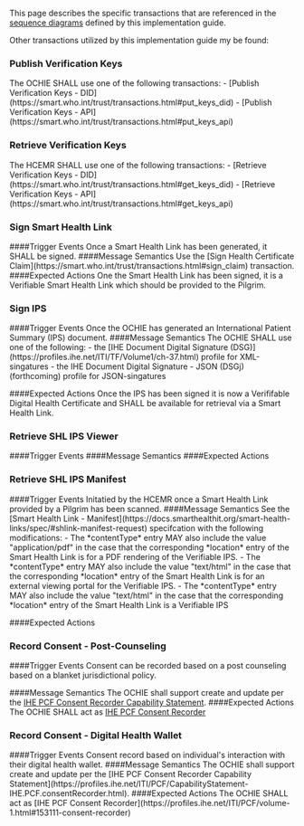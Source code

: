 This page describes the specific transactions that are referenced in the [sequence diagrams](sequence-diagrams.html) defined by this implementation guide.

Other transactions utilized by this implementation guide my be found:

<h3 id="put_keys">Publish Verification Keys</h3>
The OCHIE SHALL use one of the following transactions:
- [Publish Verification Keys - DID](https://smart.who.int/trust/transactions.html#put_keys_did)
- [Publish Verification Keys - API](https://smart.who.int/trust/transactions.html#put_keys_api)


<h3 id="sign_shl">Retrieve Verification Keys</h3>
The HCEMR SHALL use one of the following transactions:
- [Retrieve Verification Keys - DID](https://smart.who.int/trust/transactions.html#get_keys_did)
- [Retrieve Verification Keys  - API](https://smart.who.int/trust/transactions.html#get_keys_api)




<h3 id="sign_shl">Sign Smart Health Link</h3>
####Trigger Events
Once a Smart Health Link has been generated, it SHALL be signed.
####Message Semantics
Use the  [Sign Health Certificate Claim](https://smart.who.int/trust/transactions.html#sign_claim) transaction.
####Expected Actions
One the Smart Health Link has been signed, it is a Verifiable Smart Health Link which should be provided to the Pilgrim.


<h3 id="sign_ips">Sign IPS</h3>
####Trigger Events
Once the OCHIE has generated an International Patient Summary (IPS) document.
####Message Semantics
The OCHIE SHALL use one of the following:
- the [IHE Document Digital Signature (DSG)](https://profiles.ihe.net/ITI/TF/Volume1/ch-37.html) profile for XML-singatures
- the IHE Document Digital Signature - JSON (DSGj)(forthcoming) profile for JSON-singatures


####Expected Actions
Once the IPS has been signed it is now a Verififable Digital Health Certificate and SHALL be available for retrieval via a Smart Health Link.


<h3 id="ips_view">Retrieve SHL IPS Viewer</h3>
####Trigger Events
####Message Semantics
####Expected Actions

<h3 id="ips_manifest">Retrieve SHL IPS Manifest</h3>
####Trigger Events
Initatied by the HCEMR once a Smart Health Link provided by a Pilgrim has been scanned.
####Message Semantics
See the [Smart Health Link - Manifest](https://docs.smarthealthit.org/smart-health-links/spec/#shlink-manifest-request) specifcation with the following modifications:
- The *contentType* entry MAY also include the value "application/pdf" in the case that the corresponding *location* entry of the Smart Health Link is for a PDF rendering of the Verifiable IPS.
- The *contentType* entry MAY also include the value "text/html" in the case that the corresponding *location* entry of the Smart Health Link is for an external viewing portal for the Verifiable IPS.
- The *contentType* entry MAY also include the value "text/html" in the case that the corresponding *location* entry of the Smart Health Link is a Verifiable IPS


####Expected Actions



<h3 id="consent-post-counseling">Record Consent - Post-Counseling </h3>
####Trigger Events
Consent can be recorded based on a post counseling based on a blanket jurisdictional policy.

####Message Semantics
The OCHIE shall support create and update per the  [IHE PCF Consent Recorder Capability Statement](https://profiles.ihe.net/ITI/PCF/CapabilityStatement-IHE.PCF.consentRecorder.html). 
####Expected Actions
The OCHIE SHALL act as  [IHE PCF Consent Recorder](https://profiles.ihe.net/ITI/PCF/volume-1.html#153111-consent-recorder)

<h3 id="consent-wallet">Record Consent - Digital Health Wallet </h3>
####Trigger Events
Consent record based on individual's interaction with their digital health wallet.  
####Message Semantics
The OCHIE shall support create and update per the  [IHE PCF Consent Recorder Capability Statement](https://profiles.ihe.net/ITI/PCF/CapabilityStatement-IHE.PCF.consentRecorder.html). 
####Expected Actions
The OCHIE SHALL act as  [IHE PCF Consent Recorder](https://profiles.ihe.net/ITI/PCF/volume-1.html#153111-consent-recorder)
